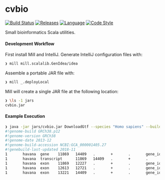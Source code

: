 # cvbio

[![Build Status][travis-badge]][travis-link]
[![Releases][releases-badge]][releases-link]
[![Language][scala-badge]][scala-link]
[![Code Style][scalafmt-badge]][scalafmt-link]

Small bioinformatics Scala utilities.

#### Development Workflow

First install Mill and IntelliJ.
Generate IntelliJ configuration files with:

```bash
❯ mill mill.scalalib.GenIdea/idea   
```

Assemble a portable JAR file with:

```bash
❯ mill _.deployLocal
```

Mill will create a single JAR file at the following location:

```bash
❯ \ls -1 jars
cvbio.jar
```

#### Example Execution

```bash
❯ java -jar jars/cvbio.jar DownloadGtf --species "Homo sapiens" --build 38 --release 96 2> /dev/null | head 
#!genome-build GRCh38.p12
#!genome-version GRCh38
#!genome-date 2013-12
#!genome-build-accession NCBI:GCA_000001405.27
#!genebuild-last-updated 2018-11
1       havana  gene    11869   14409   .       +       .       gene_id "ENSG00000223972"; gene_version "5"; gene_name "DDX11L1"; gene_source "havana"; gene_biotype "transcribed_unprocessed_pseudogene";
1       havana  transcript      11869   14409   .       +       .       gene_id "ENSG00000223972"; gene_version "5"; transcript_id "ENST00000456328"; transcript_version "2"; gene_name "DDX11L1"; gene_source "havana"; gene_biotype "transcribed_unprocessed_pseudogene"; transcript_name "DDX11L1-202"; transcript_source "havana"; transcript_biotype "processed_transcript"; tag "basic"; transcript_support_level "1";
1       havana  exon    11869   12227   .       +       .       gene_id "ENSG00000223972"; gene_version "5"; transcript_id "ENST00000456328"; transcript_version "2"; exon_number "1"; gene_name "DDX11L1"; gene_source "havana"; gene_biotype "transcribed_unprocessed_pseudogene"; transcript_name "DDX11L1-202"; transcript_source "havana"; transcript_biotype "processed_transcript"; exon_id "ENSE00002234944"; exon_version "1"; tag "basic"; transcript_support_level "1";
1       havana  exon    12613   12721   .       +       .       gene_id "ENSG00000223972"; gene_version "5"; transcript_id "ENST00000456328"; transcript_version "2"; exon_number "2"; gene_name "DDX11L1"; gene_source "havana"; gene_biotype "transcribed_unprocessed_pseudogene"; transcript_name "DDX11L1-202"; transcript_source "havana"; transcript_biotype "processed_transcript"; exon_id "ENSE00003582793"; exon_version "1"; tag "basic"; transcript_support_level "1";
1       havana  exon    13221   14409   .       +       .       gene_id "ENSG00000223972"; gene_version "5"; transcript_id "ENST00000456328"; transcript_version "2"; exon_number "3"; gene_name "DDX11L1"; gene_source "havana"; gene_biotype "transcribed_unprocessed_pseudogene"; transcript_name "DDX11L1-202"; transcript_source "havana"; transcript_biotype "processed_transcript"; exon_id "ENSE00002312635"; exon_version "1"; tag "basic"; transcript_support_level "1";
```

[releases-badge]:          https://img.shields.io/badge/cvbio_Releases-555555.svg
[releases-link]:           https://github.com/clintval/cvbio/releases
[scala-badge]:             https://img.shields.io/badge/language-scala-c22d40.svg
[scala-link]:              https://www.scala-lang.org/
[scalafmt-badge]:          https://img.shields.io/badge/code_style-scalafmt-c22d40.svg
[scalafmt-link]:           https://scalameta.org/scalafmt/
[travis-badge]:            https://travis-ci.org/clintval/cvbio.svg?branch=master
[travis-link]:             https://travis-ci.org/clintval/cvbio
